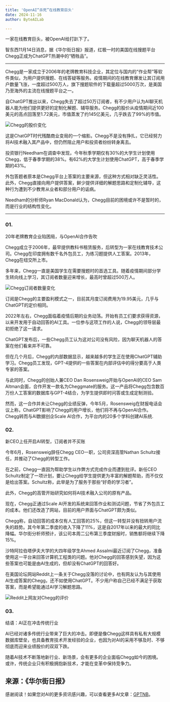 ```yaml
---
title: 'OpenAI“杀死”在线教育巨头'
date: 2024-11-16
author: ByteAILab

---
```


一家在线教育巨头，被OpenAI给打趴下了。

智东西11月14日消息，据《华尔街日报》报道，红极一时的美国在线搜题平台Chegg正成为ChatGPT热潮中的“牺牲品”。

---


Chegg是一家成立于2006年的老牌教育科技企业，其定位与国内的“作业帮”等软件类似，为用户提供搜题、在线答疑等服务。疫情期间的在线教育爆发让其订阅用户数量飞涨，一度超过500万人，旗下搜题软件的下载量超过5000万次，是美国乃至海外的主流在线搜题平台之一。

自ChatGPT推出以来，Chegg失去了超过50万订阅者，有不少用户认为AI聊天机器人能为他们提供更好的定制化解题、辅导服务。Chegg的股价从疫情期间近100美元的高点回落至1.72美元，市值蒸发了约145亿美元，几乎跌去了99%的市值。

![Chegg的股价变化](http://www.jesonc.com/FjYwofjmoyIgyWvqIqejo2CYkSMe)

这是ChatGPT时代残酷商业变局的一个缩影。Chegg不是没有挣扎，它已经努力将AI技术融入其产品中，但仍然阻止用户和投资者纷纷转身离去。

投资银行Needham在调查中发现，今年秋季学期仅有30%的大学生计划使用Chegg，低于春季学期的38%。有62%的大学生计划使用ChatGPT，高于春季学期的43%。

外包答题者原本是Chegg平台上答案的主要来源，但这种方式相对缺乏灵活性。此外，Chegg直接向用户提供答案，鲜少提供详细的解题思路和定制化辅导，这种行为遭到不少教育从业者和部分用户的诟病。

Needham的分析师Ryan MacDonald认为，Chegg目前的困境或许不是暂时的，而是行业的结构性变化。

---

### 01.
20年老牌教育企业陷困局，与OpenAI合作告吹

Chegg成立于2006年，最早提供教科书租赁服务，后转型为一家在线教育技术公司。Chegg在印度拥有数千名外包员工，为练习题提供人工答案。2013年，Chegg在纽交所上市。

多年来，Chegg一直是美国学生在需要搜题时的首选工具。随着疫情期间部分学生转向线上学习，其订阅者数量迎来增长，最高时曾超过500万人。

![Chegg订阅者数量变化](http://www.jesonc.com/FmKIs3Oyt9NKlOKtJTB78DQbhZCh)

订阅是Chegg的主要盈利模式之一，目前其月度订阅费用为19.95美元，几乎与ChatGPT的定价相同。

2022年左右，Chegg面临着疫情后期的业务动荡。开始有员工们要求获得资源，以来开发用于自动回答的AI工具。一位参与这项工作的人说，Chegg的领导层最初拒绝了这一请求。

ChatGPT发布后，一些Chegg员工认为这对公司没有风险，因为聊天机器人的答案在他们看来并不可靠。

但在几个月后，Chegg的内部数据显示，越来越多的学生正在使用ChatGPT辅助学习。Chegg员工发现，GPT-4提供的一些答案在内部评估中的得分要高于人类专家的答案。

与此同时，Chegg的创始人兼CEO Dan Rosensweig开始与OpenAI的CEO Sam Altman会面，合作开发一款名为Cheggmate的服务。这一产品将Chegg包含数百万份人工答案的数据库与GPT-4结合，为学生提供即时问答或生成定制测验。

然而，这一合作并未让Chegg的业绩反弹，今年5月，Rosensweig在财报电话会议上称，ChatGPT影响了Chegg的用户增长，他们将不再与OpenAI合作。Chegg转而与AI数据创企Scale AI合作，为平台内的20多个学科创建AI系统.

### 02.
新CEO上任开启AI转型，订阅者并不买账

今年6月，Rosensweig辞任Chegg CEO一职，公司资深高管Nathan Schultz接任，并推动了Chegg的转型工作。

在之前，Chegg一直因为帮助学生以作弊方式完成作业而遭到批评。新任CEO Schultz制定了一项计划，要让Chegg给学生提供更为丰富的解题帮助，而不仅仅是给出答案。Schultz称，此举是为了服务于那些“好奇的学习者”。

此外，Chegg的高管开始研究如何将AI技术融入公司的原有产品。

现在，Chegg正通过Scale AI开发的系统来回答作业和测试问题，节省了外包员工的成本。他们还改造了网站，目前的用户界面与ChatGPT颇为类似。

Chegg称，自动回答的成本仅有人工回答的25%，但这一转型并没有扭转用户流失的趋势。其今年第二季度的收入下降了11%，这是自2017年以来的最大的同比降幅。华尔街分析师预计，该公司本周二公布第三季度财报时，销售额将继续下降 15%。

沙特阿拉伯塔伊夫大学的大四年级学生Ahmed Assalmi最近订阅了Chegg，准备使用这一平台来回答计算机工程类的问题。他对Chegg的回答感到失望，因为这些答案也可能是由AI生成的，但却没有ChatGPT的回答好。

在美国论坛网站Reddit上一条关于Chegg没落的讨论中，也有网友认为与其使用AI生成答案的Chegg，还不如使用ChatGPT。不少用户称自己已经不满足于获取答案，而是希望能通过AI学习解题思路。

![Reddit上网友对Chegg的评价](http://www.jesonc.com/FjSeKt119PQ-hUkwf_1UzJ88_HM_)

### 03.
结语：AI正在冲击传统行业

AI已经对诸多传统行业带来了巨大的冲击。即便是像Chegg这样具有私有大规模数据库壁垒，也具备教育技术开发经验的企业，也因为对AI的采用不够及时、不够彻底而迎来业绩股价的双双下跌。

随着AI技术不断落地新行业、新场景，会有更多的企业面临Chegg如今的困境。或许，传统企业只有积极拥抱新技术，才能在变革中保持竞争力。

来源：《华尔街日报》
---
感谢阅读！如果您对AI的更多资讯感兴趣，可以查看更多AI文章：[GPTNB](https://gptnb.com)。